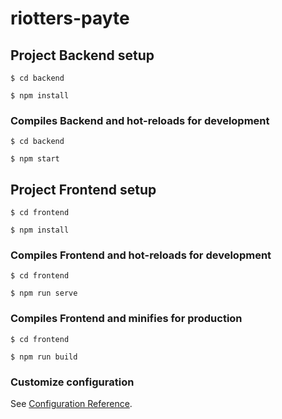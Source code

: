 # riotters-payte

## Project Backend setup
```
$ cd backend

$ npm install
```

### Compiles Backend and hot-reloads for development
```
$ cd backend

$ npm start
```

## Project Frontend setup
```
$ cd frontend

$ npm install
```

### Compiles Frontend and hot-reloads for development
```
$ cd frontend

$ npm run serve
```

### Compiles Frontend and minifies for production
```
$ cd frontend

$ npm run build
```

### Customize configuration
See [Configuration Reference](https://cli.vuejs.org/config/).
